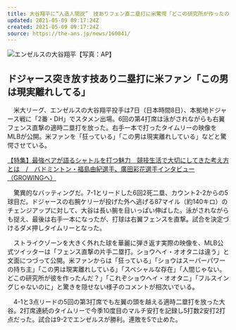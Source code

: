 ```yaml
---
title: 大谷翔平に“人造人間説”　技ありフェン直二塁打に米驚愕「どこの研究所が作ったの」
updated: 2021-05-09 09:17:24Z
created: 2021-05-09 09:17:24Z
source: https://the-ans.jp/news/160041/
---
```


![](https://the-ans.jp/wp-content/uploads/2021/05/08122710/20210508_Ohtani_ap.jpg)エンゼルスの大谷翔平【写真：AP】

## ドジャース突き放す技あり二塁打に米ファン「この男は現実離れしてる」

　米大リーグ、エンゼルスの大谷翔平投手は7日（日本時間8日）、本拠地ドジャース戦に「2番・DH」でスタメン出場。6回の第4打席は泳がされながらも右翼フェンス直撃の適時二塁打を放った。右手一本で打ったタイムリーの映像をMLBが公開。米ファンを「狂っている」「この男は現実離れしている」などと驚愕させている。

[【特集】最強ペアが語るシャトルを打つ魅力　競技生活で大切にしてきた考え方とは　/　バドミントン・福島由紀選手、廣田彩花選手インタビュー（GROWINGへ）](https://www.toto-growing.com/interview89)

　驚異的なバッティングだ。7-1とリードした6回2死二塁、カウント2-2からの5球目だ。ドジャースの右腕ケリーが投げた外へ逃げる87マイル（約140キロ）のチェンジアップに対して、大谷は長い腕を目いっぱい伸ばした。泳がされながらも捉え、最後は右手一本になったが、打球は右翼フェンスを直撃。試合を決定づけるダメ押しタイムリーとなった。

　ストライクゾーンを大きく外れた球を華麗に弾き返す実際の映像を、MLB公式ツイッターは「フェンス直撃の片手二塁打。ショウヘイ・オオタニは違う」と文面につづって公開。米ファンからは「狂っている」「ショウはスーパーパワーの持ち主」「この男は現実離れしている」「スペシャルな存在」「人間じゃない。どこの研究所が彼を作ったんだ？」「これぞショウヘイ・オオタニ」「フルスイングじゃないのに」と驚きを隠せない様子のコメントが相次いでいる。

　4-1と3点リードの5回の第3打席でも左翼の頭を越える適時二塁打を放った大谷。2打席連続のタイムリーで今季10度目のマルチ安打を記録し5打数2安打2打点だった。試合は9-2でエンゼルスが勝利。連敗を5で止めた。